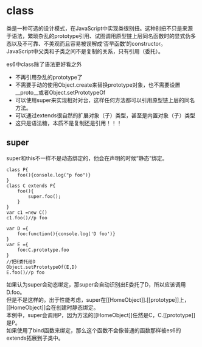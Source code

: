 # class
类是一种可选的设计模式，在JavaScript中实现类很别扭。这种别扭不只是来源于语法，繁琐杂乱的prototype引用、试图调用原型链上层同名函数时的显式伪多态以及不可靠、不美观而且容易被误解成‘否早函数’的constructor。  
JavaScript中父类和子类之间不是复制的关系，只有引用（委托）。  

es6中class除了语法更好看之外
- 不再引用杂乱的prototype了
- 不需要手动的使用Object.create来替换prototype对象，也不需要设置__proto__或者Object.setPrototypeOf
- 可以使用super来实现相对对台，这样任何方法都可以引用原型链上层的同名方法。
- 可以通过extends很自然的扩展对象（子）类型，甚至是内置对象（子）类型
- 这只是语法糖，本质不是复制还是引用！！！

## super
super和this不一样不是动态绑定的，他会在声明的时候“静态”绑定。
```
class P{
    foo(){console.log("p foo")}
}
class C extends P{
    foo(){
        super.foo();
    }
} 
var c1 =new C()
c1.foo()//p foo

var D ={
    foo:function(){console.log('D foo')}
}
var E ={
    foo:C.prototype.foo
}
//把E委托给D
Object.setPrototypeOf(E,D)
E.foo()//p foo
```
如果认为super会动态绑定，那super会自动识别出E委托了D，所以应该调用D.foo。  
但是不是这样的。出于性能考虑，super在[[HomeObject]].[[prototype]]上，[[HomeObject]]会在创建时静态绑定。  
本例中，super会调用P，因为方法的[[HomeObject]]任然是C，C.[[prototype]]是P。  
如果使用了bind函数来绑定，那么这个函数不会像普通的函数那样被es6的extends拓展到子类中。